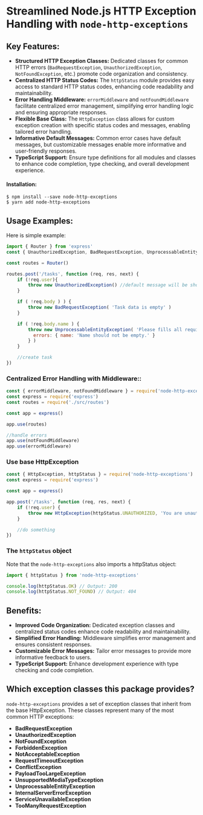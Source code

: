 # Streamlined Node.js HTTP Exception Handling with `node-http-exceptions`

## Key Features:

-   **Structured HTTP Exception Classes:** Dedicated classes for common HTTP errors (`BadRequestException`, `UnauthorizedException`, `NotFoundException`, etc.) promote code organization and consistency.
-   **Centralized HTTP Status Codes:** The `httpStatus` module provides easy access to standard HTTP status codes, enhancing code readability and maintainability.
-   **Error Handling Middleware:** `errorMiddleware` and `notFoundMiddleware` facilitate centralized error management, simplifying error handling logic and ensuring appropriate responses.
-   **Flexible Base Class:** The `HttpException` class allows for custom exception creation with specific status codes and messages, enabling tailored error handling.
-   **Informative Default Messages:** Common error cases have default messages, but customizable messages enable more informative and user-friendly responses.
-   **TypeScript Support:** Ensure type definitions for all modules and classes to enhance code completion, type checking, and overall development experience.

#### Installation:

    $ npm install --save node-http-exceptions
    $ yarn add node-http-exceptions

## Usage Examples:

Here is simple example:

```js
import { Router } from 'express'
const { UnauthorizedException, BadRequestException, UnprocessableEntityException } = require( 'node-http-exceptions')

const routes = Router()

routes.post('/tasks', function (req, res, next) {
    if (!req.user){
        throw new UnauthorizedException() //default message will be shown '401 Unauthorized'
    }

    if ( !req.body ) ) {
        throw new BadRequestException( 'Task data is empty' )
    }

    if ( !req.body.name ) {
        throw new UnprocessableEntityException( 'Please fills all required fields.', {
          errors: { name: 'Name should not be empty.' }
        } )
    }

    //create task
})
```

### Centralized Error Handling with Middleware::

```js
const { errorMiddleware, notFoundMiddleware } = require('node-http-exceptions')
const express = require('express')
const routes = require('./src/routes')

const app = express()

app.use(routes)

//handle errors
app.use(notFoundMiddleware)
app.use(errorMiddleware)
```

### Use base HttpException

```js
const { HttpException, httpStatus } = require('node-http-exceptions')
const express = require('express')

const app = express()

app.post('/tasks', function (req, res, next) {
    if (!req.user) {
        throw new HttpException(httpStatus.UNAUTHORIZED, 'You are unauthorized.')
    }

    //do something
})
```

### The `httpStatus` object

Note that the `node-http-exceptions` also imports a httpStatus object:

```js
import { httpStatus } from 'node-http-exceptions'

console.log(httpStatus.OK) // Output: 200
console.log(httpStatus.NOT_FOUND) // Output: 404
```

## Benefits:

-   **Improved Code Organization:** Dedicated exception classes and centralized status codes enhance code readability and maintainability.
-   **Simplified Error Handling:** Middleware simplifies error management and ensures consistent responses.
-   **Customizable Error Messages:** Tailor error messages to provide more informative feedback to users.
-   **TypeScript Support:** Enhance development experience with type checking and code completion.

## Which exception classes this package provides?

`node-http-exceptions` provides a set of exception classes that inherit from the base HttpException.
These classes represent many of the most common HTTP exceptions:

-   **BadRequestException**
-   **UnauthorizedException**
-   **NotFoundException**
-   **ForbiddenException**
-   **NotAcceptableException**
-   **RequestTimeoutException**
-   **ConflictException**
-   **PayloadTooLargeException**
-   **UnsupportedMediaTypeException**
-   **UnprocessableEntityException**
-   **InternalServerErrorException**
-   **ServiceUnavailableException**
-   **TooManyRequestException**
